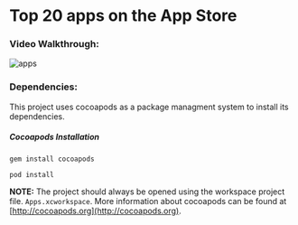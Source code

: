 # Top 20 apps on the App Store

### Video Walkthrough:
![apps](https://cloud.githubusercontent.com/assets/3449724/22941308/6471f8a4-f2bb-11e6-8137-b63fd6b912b8.gif)

### Dependencies:
This project uses cocoapods as a package managment system to install its dependencies.

##### Cocoapods Installation

`gem install cocoapods`

`pod install`

**NOTE:** The project should always be opened using the workspace project file. `Apps.xcworkspace`. More information about cocoapods can be found at [http://cocoapods.org](http://cocoapods.org).
	
